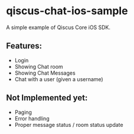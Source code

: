 # qiscus-chat-ios-sample

A simple example of Qiscus Core iOS SDK.

## Features:
- Login
- Showing Chat room
- Showing Chat Messages
- Chat with a user (given a username)

## Not Implemented yet:
- Paging
- Error handling
- Proper message status / room status update
